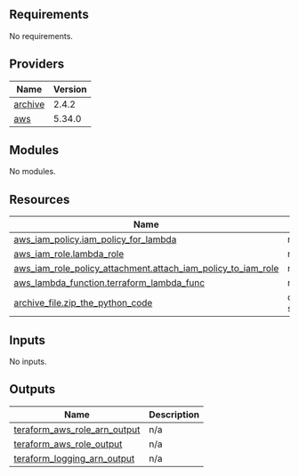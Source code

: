 ## Requirements

No requirements.

## Providers

| Name | Version |
|------|---------|
| <a name="provider_archive"></a> [archive](#provider\_archive) | 2.4.2 |
| <a name="provider_aws"></a> [aws](#provider\_aws) | 5.34.0 |

## Modules

No modules.

## Resources

| Name | Type |
|------|------|
| [aws_iam_policy.iam_policy_for_lambda](https://registry.terraform.io/providers/hashicorp/aws/latest/docs/resources/iam_policy) | resource |
| [aws_iam_role.lambda_role](https://registry.terraform.io/providers/hashicorp/aws/latest/docs/resources/iam_role) | resource |
| [aws_iam_role_policy_attachment.attach_iam_policy_to_iam_role](https://registry.terraform.io/providers/hashicorp/aws/latest/docs/resources/iam_role_policy_attachment) | resource |
| [aws_lambda_function.terraform_lambda_func](https://registry.terraform.io/providers/hashicorp/aws/latest/docs/resources/lambda_function) | resource |
| [archive_file.zip_the_python_code](https://registry.terraform.io/providers/hashicorp/archive/latest/docs/data-sources/file) | data source |

## Inputs

No inputs.

## Outputs

| Name | Description |
|------|-------------|
| <a name="output_teraform_aws_role_arn_output"></a> [teraform\_aws\_role\_arn\_output](#output\_teraform\_aws\_role\_arn\_output) | n/a |
| <a name="output_teraform_aws_role_output"></a> [teraform\_aws\_role\_output](#output\_teraform\_aws\_role\_output) | n/a |
| <a name="output_teraform_logging_arn_output"></a> [teraform\_logging\_arn\_output](#output\_teraform\_logging\_arn\_output) | n/a |

